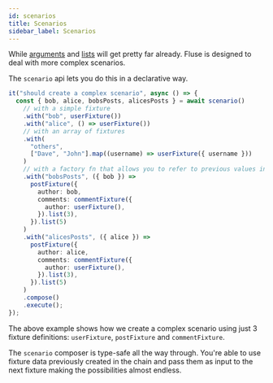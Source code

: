 ```yaml
---
id: scenarios
title: Scenarios
sidebar_label: Scenarios
---
```


While [arguments](./supplying-arguments.md) and [lists](./lists.md) will get pretty far already. Fluse is designed to deal with more complex scenarios.

The `scenario` api lets you do this in a declarative way.

```typescript
it("should create a complex scenario", async () => {
  const { bob, alice, bobsPosts, alicesPosts } = await scenario()
    // with a simple fixture
    .with("bob", userFixture())
    .with("alice", () => userFixture())
    // with an array of fixtures
    .with(
      "others",
      ["Dave", "John"].map((username) => userFixture({ username }))
    )
    // with a factory fn that allows you to refer to previous values in the chain
    .with("bobsPosts", ({ bob }) =>
      postFixture({
        author: bob,
        comments: commentFixture({
          author: userFixture(),
        }).list(3),
      }).list(5)
    )
    .with("alicesPosts", ({ alice }) =>
      postFixture({
        author: alice,
        comments: commentFixture({
          author: userFixture(),
        }).list(3),
      }).list(5)
    )
    .compose()
    .execute();
});
```

The above example shows how we create a complex scenario using just 3 fixture definitions: `userFixture`, `postFixture` and `commentFixture`.

The `scenario` composer is type-safe all the way through. You're able to use fixture data previously created in the chain and pass them as input to the next fixture making the possibilities almost endless.
